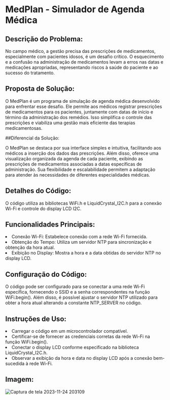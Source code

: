 # MedPlan - Simulador de Agenda Médica

## Descrição do Problema:

No campo médico, a gestão precisa das prescrições de medicamentos, especialmente com pacientes idosos, é um desafio crítico. O esquecimento e a confusão na administração de medicamentos levam a erros nas datas e medicações apropriadas, representando riscos à saúde do paciente e ao sucesso do tratamento.

## Proposta de Solução:

O MedPlan é um programa de simulação de agenda médica desenvolvido para enfrentar esse desafio. Ele permite aos médicos registrar prescrições de medicamentos para os pacientes, juntamente com datas de início e término da administração dos remédios. Isso simplifica o controle das prescrições e viabiliza uma gestão mais eficiente das terapias medicamentosas.

##Diferencial da Solução:

O MedPlan se destaca por sua interface simples e intuitiva, facilitando aos médicos a inserção dos dados das prescrições. Além disso, oferece uma visualização organizada da agenda de cada paciente, exibindo as prescrições de medicamentos associadas a datas específicas de administração. Sua flexibilidade e escalabilidade permitem a adaptação para atender às necessidades de diferentes especialidades médicas.

## Detalhes do Código:
O código utiliza as bibliotecas WiFi.h e LiquidCrystal_I2C.h para a conexão Wi-Fi e controle do display LCD I2C.

## Funcionalidades Principais:

<li>Conexão Wi-Fi: Estabelece conexão com a rede Wi-Fi fornecida.</li>
<li>Obtenção do Tempo: Utiliza um servidor NTP para sincronização e obtenção da hora atual.</li>
<li>Exibição no Display: Mostra a hora e a data obtidas do servidor NTP no display LCD.</li>

## Configuração do Código:

O código pode ser configurado para se conectar a uma rede Wi-Fi específica, fornecendo o SSID e a senha correspondentes na função WiFi.begin(). Além disso, é possível ajustar o servidor NTP utilizado para obter a hora atual alterando a constante NTP_SERVER no código.

## Instruções de Uso:

<li>Carregar o código em um microcontrolador compatível.</li>
<li>Certificar-se de fornecer as credenciais corretas da rede Wi-Fi na função WiFi.begin().</li>
<li>Conectar o display LCD conforme especificado na biblioteca LiquidCrystal_I2C.h.</li>
<li>Observar a exibição da hora e data no display LCD após a conexão bem-sucedida à rede Wi-Fi.</li>

## Imagem:
![Captura de tela 2023-11-24 203109](https://github.com/LivNS/EDGE-GS2/assets/118857876/b79497de-ade7-4486-8760-8c00ca748c2d)
